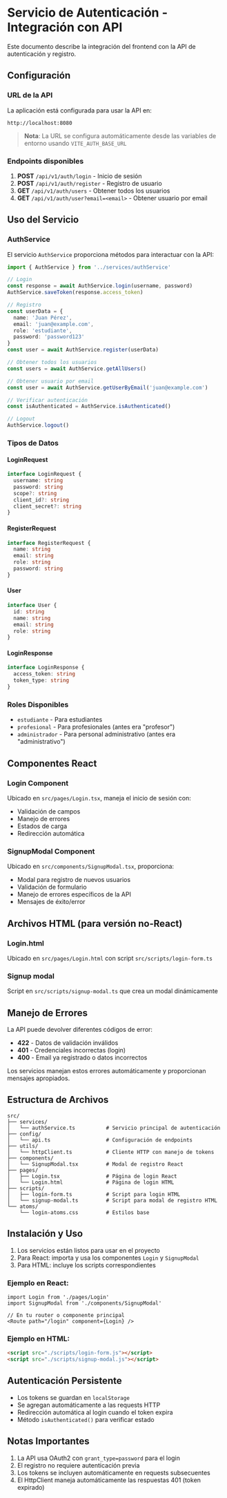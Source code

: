 # Servicio de Autenticación - Integración con API

Este documento describe la integración del frontend con la API de autenticación y registro.

## Configuración

### URL de la API
La aplicación está configurada para usar la API en:
```
http://localhost:8080
```

> **Nota**: La URL se configura automáticamente desde las variables de entorno usando `VITE_AUTH_BASE_URL`

### Endpoints disponibles

1. **POST** `/api/v1/auth/login` - Inicio de sesión
2. **POST** `/api/v1/auth/register` - Registro de usuario  
3. **GET** `/api/v1/auth/users` - Obtener todos los usuarios
4. **GET** `/api/v1/auth/user?email=<email>` - Obtener usuario por email

## Uso del Servicio

### AuthService

El servicio `AuthService` proporciona métodos para interactuar con la API:

```typescript
import { AuthService } from '../services/authService'

// Login
const response = await AuthService.login(username, password)
AuthService.saveToken(response.access_token)

// Registro
const userData = {
  name: 'Juan Pérez',
  email: 'juan@example.com',
  role: 'estudiante',
  password: 'password123'
}
const user = await AuthService.register(userData)

// Obtener todos los usuarios
const users = await AuthService.getAllUsers()

// Obtener usuario por email
const user = await AuthService.getUserByEmail('juan@example.com')

// Verificar autenticación
const isAuthenticated = AuthService.isAuthenticated()

// Logout
AuthService.logout()
```

### Tipos de Datos

#### LoginRequest
```typescript
interface LoginRequest {
  username: string
  password: string
  scope?: string
  client_id?: string
  client_secret?: string
}
```

#### RegisterRequest
```typescript
interface RegisterRequest {
  name: string
  email: string
  role: string
  password: string
}
```

#### User
```typescript
interface User {
  id: string
  name: string
  email: string
  role: string
}
```

#### LoginResponse
```typescript
interface LoginResponse {
  access_token: string
  token_type: string
}
```

### Roles Disponibles

- `estudiante` - Para estudiantes
- `profesional` - Para profesionales (antes era "profesor")
- `administrador` - Para personal administrativo (antes era "administrativo")

## Componentes React

### Login Component
Ubicado en `src/pages/Login.tsx`, maneja el inicio de sesión con:
- Validación de campos
- Manejo de errores
- Estados de carga
- Redirección automática

### SignupModal Component
Ubicado en `src/components/SignupModal.tsx`, proporciona:
- Modal para registro de nuevos usuarios
- Validación de formulario
- Manejo de errores específicos de la API
- Mensajes de éxito/error

## Archivos HTML (para versión no-React)

### Login.html
Ubicado en `src/pages/Login.html` con script `src/scripts/login-form.ts`

### Signup modal
Script en `src/scripts/signup-modal.ts` que crea un modal dinámicamente

## Manejo de Errores

La API puede devolver diferentes códigos de error:

- **422** - Datos de validación inválidos
- **401** - Credenciales incorrectas (login)
- **400** - Email ya registrado o datos incorrectos

Los servicios manejan estos errores automáticamente y proporcionan mensajes apropiados.

## Estructura de Archivos

```
src/
├── services/
│   └── authService.ts          # Servicio principal de autenticación
├── config/
│   └── api.ts                  # Configuración de endpoints
├── utils/
│   └── httpClient.ts           # Cliente HTTP con manejo de tokens
├── components/
│   └── SignupModal.tsx         # Modal de registro React
├── pages/
│   ├── Login.tsx               # Página de login React
│   └── Login.html              # Página de login HTML
├── scripts/
│   ├── login-form.ts           # Script para login HTML
│   └── signup-modal.ts         # Script para modal de registro HTML
└── atoms/
    └── login-atoms.css         # Estilos base
```

## Instalación y Uso

1. Los servicios están listos para usar en el proyecto
2. Para React: importa y usa los componentes `Login` y `SignupModal`
3. Para HTML: incluye los scripts correspondientes

### Ejemplo en React:
```tsx
import Login from './pages/Login'
import SignupModal from './components/SignupModal'

// En tu router o componente principal
<Route path="/login" component={Login} />
```

### Ejemplo en HTML:
```html
<script src="./scripts/login-form.js"></script>
<script src="./scripts/signup-modal.js"></script>
```

## Autenticación Persistente

- Los tokens se guardan en `localStorage`
- Se agregan automáticamente a las requests HTTP
- Redirección automática al login cuando el token expira
- Método `isAuthenticated()` para verificar estado

## Notas Importantes

1. La API usa OAuth2 con `grant_type=password` para el login
2. El registro no requiere autenticación previa
3. Los tokens se incluyen automáticamente en requests subsecuentes
4. El HttpClient maneja automáticamente las respuestas 401 (token expirado)
